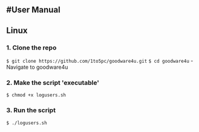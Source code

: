 #User Manual
---
## Linux
### 1. Clone the repo
`$ git clone https://github.com/1to5pc/goodware4u.git`
`$ cd goodware4u` - Navigate to goodware4u
### 2. Make the script 'executable'
`$ chmod +x logusers.sh`
### 3. Run the script
`$ ./logusers.sh`
